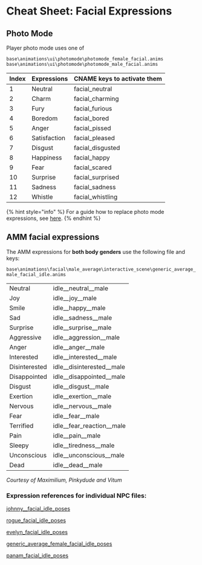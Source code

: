 # Cheat Sheet: Facial Expressions

## Photo Mode

Player photo mode uses one of

```
base\animations\ui\photomode\photomode_female_facial.anims
base\animations\ui\photomode\photomode_male_facial.anims
```

| Index | Expressions  | CNAME keys to activate them |
| ----- | ------------ | --------------------------- |
| 1     | Neutral      | facial\_neutral             |
| 2     | Charm        | facial\_charming            |
| 3     | Fury         | facial\_furious             |
| 4     | Boredom      | facial\_bored               |
| 5     | Anger        | facial\_pissed              |
| 6     | Satisfaction | facial\_pleased             |
| 7     | Disgust      | facial\_disgusted           |
| 8     | Happiness    | facial\_happy               |
| 9     | Fear         | facial\_scared              |
| 10    | Surprise     | facial\_surprised           |
| 11    | Sadness      | facial\_sadness             |
| 12    | Whistle      | facial\_whistling           |



{% hint style="info" %}
For a guide how to replace photo mode expressions, see [here](../../../modding-guides/photo-mode/custom-facial-expressions.md).
{% endhint %}



## AMM facial expressions

The AMM expressions for **both body genders** use the following file and keys:

`base\animations\facial\male_average\interactive_scene\generic_average_male_facial_idle.anims`

|               |                                |
| ------------- | ------------------------------ |
| Neutral       | idle\_\_neutral\_\_male        |
| Joy           | idle\_\_joy\_\_male            |
| Smile         | idle\_\_happy\_\_male          |
| Sad           | idle\_\_sadness\_\_male        |
| Surprise      | idle\_\_surprise\_\_male       |
| Aggressive    | idle\_\_aggression\_\_male     |
| Anger         | idle\_\_anger\_\_male          |
| Interested    | idle\_\_interested\_\_male     |
| Disinterested | idle\_\_disinterested\_\_male  |
| Disappointed  | idle\_\_disappointed\_\_male   |
| Disgust       | idle\_\_disgust\_\_male        |
| Exertion      | idle\_\_exertion\_\_male       |
| Nervous       | idle\_\_nervous\_\_male        |
| Fear          | idle\_\_fear\_\_male           |
| Terrified     | idle\_\_fear\_reaction\_\_male |
| Pain          | idle\_\_pain\_\_male           |
| Sleepy        | idle\_\_tiredness\_\_male      |
| Unconscious   | idle\_\_unconscious\_\_male    |
| Dead          | idle\_\_dead\_\_male           |

_Courtesy of Maximilium, Pinkydude and Vitum_



### Expression references for individual NPC files:&#x20;

[johnny\_\_facial\_idle\_poses](https://i.imgur.com/JW2ZW2r.jpg)

[rogue\_facial\_idle\_poses](https://i.imgur.com/7apn9yx.jpg)

[evelyn\_facial\_idle\_poses](https://i.imgur.com/HPd71Bb.jpg)

[generic\_average\_female\_facial\_idle\_poses](https://i.imgur.com/ZxwSOxy.jpg)

[panam\_facial\_idle\_poses](https://i.imgur.com/DuKRBYe.jpg)
